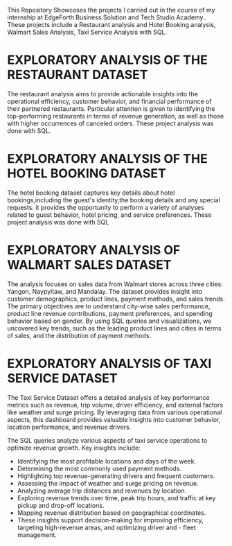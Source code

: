 This Repository Showcases the projects I carried out in the course of my internship at EdgeForth Business Solution and Tech Studio Academy.. 
These projects include a Restaurant analysis and Hotel Booking analysis, Walmart Sales Analysis, Taxi Service Analysis with SQL. 

# EXPLORATORY ANALYSIS OF THE RESTAURANT DATASET
The restaurant analysis aims to provide actionable insights into the  operational efficiency, customer behavior, and financial performance of their partnered restaurants. Particular attention is given to identifying the top-performing restaurants in terms of revenue generation, as well as those with higher occurrences of canceled orders. These project analysis was done with SQL.

# EXPLORATORY ANALYSIS OF THE HOTEL BOOKING DATASET
The hotel booking dataset captures key details about hotel bookings,including the guest's identity,the booking details and any special requests. it provides the opportunity to perform a variety of analyses related to guest behavior, hotel pricing, and service preferences. These project analysis was done with SQL 

# EXPLORATORY ANALYSIS OF WALMART SALES DATASET
The analysis focuses on sales data from Walmart stores across three cities: Yangon, Naypyitaw, and Mandalay. The dataset provides insight into customer demographics, product lines, payment methods, and sales trends. The primary objectives are to understand city-wise sales performance, product line revenue contributions, payment preferences, and spending behavior based on gender. By using SQL queries and visualizations, we uncovered key trends, such as the leading product lines and cities in terms of sales, and the distribution of payment methods.

# EXPLORATORY ANALYSIS OF TAXI SERVICE DATASET
The Taxi Service Dataset offers a detailed analysis of key performance metrics such as revenue, trip volume, driver efficiency, and external factors like weather and surge pricing. By leveraging data from various operational aspects, this dashboard provides valuable insights into customer behavior, location performance, and revenue drivers.

The SQL queries analyze various aspects of taxi service operations to optimize revenue growth. Key insights include:

- Identifying the most profitable locations and days of the week.
- Determining the most commonly used payment methods.
- Highlighting top revenue-generating drivers and frequent customers.
- Assessing the impact of weather and surge pricing on revenue.
- Analyzing average trip distances and revenues by location.
- Exploring revenue trends over time, peak trip hours, and traffic at key pickup and drop-off locations.
- Mapping revenue distribution based on geographical coordinates.
- These insights support decision-making for improving efficiency, targeting high-revenue areas, and optimizing driver and - 
  fleet management.

